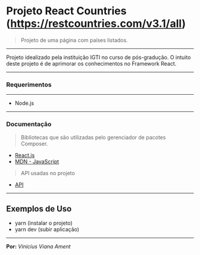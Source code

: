 # Projeto React Countries (https://restcountries.com/v3.1/all)

> Projeto de uma página com países listados.

---

Projeto idealizado pela instituição IGTI no curso de pós-gradução. O intuito deste projeto é de aprimorar os conhecimentos no Framework React.

---

### Requerimentos

---

- Node.js

---

### Documentação

> Bibliotecas que são utilizadas pelo gerenciador de pacotes Composer.

- [React.js](https://pt-br.reactjs.org/)
- [MDN - JavaScript](https://developer.mozilla.org/pt-BR/docs/Web/JavaScript)

> API usadas no projeto

- [API](https://restcountries.com/v3.1/all)

---

## Exemplos de Uso

- yarn (instalar o projeto)
- yarn dev (subir aplicação)

---

**Por:**
_Vinicíus Viana Ament_
